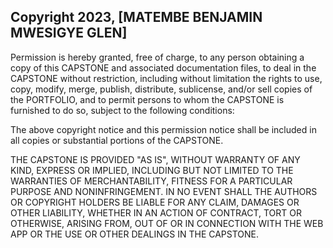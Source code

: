 ## Copyright 2023, [MATEMBE BENJAMIN MWESIGYE GLEN]


Permission is hereby granted, free of charge, to any person obtaining a copy of this CAPSTONE and associated documentation files, to deal in the CAPSTONE without restriction, including without limitation the rights to use, copy, modify, merge, publish, distribute, sublicense, and/or sell copies of the PORTFOLIO, and to permit persons to whom the CAPSTONE is furnished to do so, subject to the following conditions:

The above copyright notice and this permission notice shall be included in all copies or substantial portions of the CAPSTONE.

THE CAPSTONE IS PROVIDED "AS IS", WITHOUT WARRANTY OF ANY KIND, EXPRESS OR IMPLIED, INCLUDING BUT NOT LIMITED TO THE WARRANTIES OF MERCHANTABILITY, FITNESS FOR A PARTICULAR PURPOSE AND NONINFRINGEMENT. IN NO EVENT SHALL THE AUTHORS OR COPYRIGHT HOLDERS BE LIABLE FOR ANY CLAIM, DAMAGES OR OTHER LIABILITY, WHETHER IN AN ACTION OF CONTRACT, TORT OR OTHERWISE, ARISING FROM, OUT OF OR IN CONNECTION WITH THE WEB APP OR THE USE OR OTHER DEALINGS IN THE CAPSTONE.
